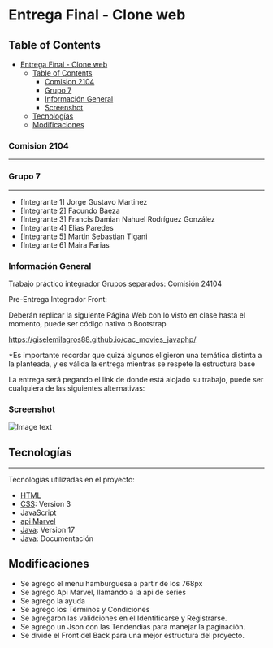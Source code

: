 # Entrega Final - Clone web

## Table of Contents
- [Entrega Final - Clone web](#entrega-final---clone-web)
  - [Table of Contents](#table-of-contents)
    - [Comision 2104](#comision-2104)
    - [Grupo 7](#grupo-7)
    - [Información General](#información-general)
    - [Screenshot](#screenshot)
  - [Tecnologías](#tecnologías)
  - [Modificaciones](#modificaciones)

### Comision 2104
***
### Grupo 7
***
* [Integrante 1] Jorge Gustavo Martinez
* [Integrante 2] Facundo Baeza
* [Integrante 3] Francis Damian Nahuel Rodríguez González
* [Integrante 4] Elias Paredes
* [Integrante 5] Martin Sebastian Tigani
* [Integrante 6] Maira Farias

### Información General

Trabajo práctico integrador
Grupos separados: Comisión 24104

Pre-Entrega Integrador Front:

Deberán replicar la siguiente Página Web con lo visto en clase hasta el momento, puede ser código nativo o Bootstrap

https://giselemilagros88.github.io/cac_movies_javaphp/

*Es importante recordar que quizá algunos eligieron una temática distinta a la planteada, y es válida la entrega mientras se respete la estructura base

La entrega será pegando el link de donde está alojado su trabajo, puede ser cualquiera de las siguientes alternativas: 



### Screenshot
![Image text](https://www.tnlcomputer.com.ar/imagenPortada.png)

## Tecnologías
***
Tecnologias utilizadas en el proyecto:
* [HTML](https://developer.mozilla.org/es/docs/Web/HTML)
* [CSS](https://developer.mozilla.org/es/docs/Web/CSS): Version 3
* [JavaScript](https://developer.mozilla.org/es/docs/Web/JavaScript)
* [api Marvel](https://developer.marvel.com/docs)
* [Java](https://www.oracle.com/ar/java/technologies/downloads/#java17): Version 17 
* [Java](https://docs.oracle.com/en/): Documentación


## Modificaciones
* Se agrego el menu hamburguesa a partir de los 768px
* Se agrego Api Marvel, llamando a la api de series
* Se agrego la ayuda
* Se agrego los Términos y Condiciones
* Se agregaron las validciones en el Identificarse y Registrarse.
* Se agrego un Json con las Tendendias para manejar la paginación.
* Se divide el Front del Back para una mejor estructura del proyecto. 